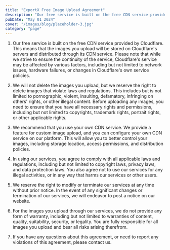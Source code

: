 ```yaml
---
title: "ExportX Free Image Upload Agreement"
description: "Our free service is built on the free CDN service provided by Cloudflare. This means that the images you upload will be stored on Cloudflare's servers and distributed through its CDN service. "
pubDate: "May 01 2024"
cover: "/images/blog/placeholder-3.jpg"
category: "page"
---
```


1. Our free service is built on the free CDN service provided by Cloudflare. This means that the images you upload will be stored on Cloudflare's servers and distributed through its CDN service. Please note that while we strive to ensure the continuity of the service, Cloudflare's service may be affected by various factors, including but not limited to network issues, hardware failures, or changes in Cloudflare's own service policies.

2. We will not delete the images you upload, but we reserve the right to delete images that violate laws and regulations. This includes but is not limited to pornographic, violent, insulting, defamatory, infringing on others' rights, or other illegal content. Before uploading any images, you need to ensure that you have all necessary rights and permissions, including but not limited to copyrights, trademark rights, portrait rights, or other applicable rights.

3. We recommend that you use your own CDN service. We provide a feature for custom image upload, and you can configure your own CDN service on our platform. This will allow you to better control your images, including storage location, access permissions, and distribution policies.

4. In using our services, you agree to comply with all applicable laws and regulations, including but not limited to copyright laws, privacy laws, and data protection laws. You also agree not to use our services for any illegal activities, or in any way that harms our services or other users.

5. We reserve the right to modify or terminate our services at any time without prior notice. In the event of any significant changes or termination of our services, we will endeavor to post a notice on our website.

6. For the images you upload through our services, we do not provide any form of warranty, including but not limited to warranties of content, quality, suitability, security, or legality. You are fully responsible for all images you upload and bear all risks arising therefrom.

7. If you have any questions about this agreement, or need to report any violations of this agreement, please contact us.